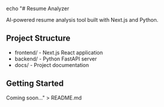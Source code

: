 echo "# Resume Analyzer

AI-powered resume analysis tool built with Next.js and Python.

## Project Structure
- frontend/ - Next.js React application
- backend/ - Python FastAPI server
- docs/ - Project documentation

## Getting Started
Coming soon..." > README.md